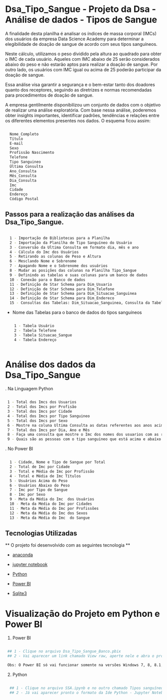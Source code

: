 # Dsa_Tipo_Sangue - Projeto da Dsa - Análise de dados - Tipos de Sangue

A finalidade desta planilha é analisar os índices de massa corporal (IMCs) dos usuários da empresa Data Science Academy para determinar a elegibilidade de doação de sangue de acordo com seus tipos sanguíneos.

Neste cálculo, utilizamos o peso dividido pela altura ao quadrado para obter o IMC de cada usuário. Aqueles com IMC abaixo de 25 serão considerados abaixo do peso e não estarão aptos para realizar a doação de sangue. 
Por outro lado, os usuários com IMC igual ou acima de 25 poderão participar da doação de sangue.

Essa análise visa garantir a segurança e o bem-estar tanto dos doadores quanto dos receptores, seguindo as diretrizes e normas recomendadas para procedimentos de doação de sangue.

A empresa gentilmente disponibilizou um conjunto de dados com o objetivo de realizar uma análise exploratória. Com base nessa análise, poderemos obter insights importantes,
identificar padrões, tendências e relações entre os diferentes elementos presentes nos dados. O esquema ficou assim: 

```bash

  Nome_Completo
  Título
  E-mail
  Sexo
  Profissão	Nascimento
  Telefone
  Tipo Sanguineo
  Última Consulta
  Ano_Consulta
  Mês_Consulta
  Dia_Consulta
  Imc
  Cidade
  Endereço
  Código Postal

```

## Passos para a realização das análises da Dsa_Tipo_Sangue. 

```bash

  1 - Importação de Bibliotecas para a Planilha
  2 - Importação da Planilha de Tipo Sanguíneo do Usuário
  3 - Conversão da Ultima Consulta em formato dia, mês e ano
  4 - Cálculo do Imc dos Usuários
  5 - Retirando as colunas de Peso e Altura
  6 - Mesclando Nome e Sobrenome
  7 - Apagando Nome e o Sobrenome dos usuários
  8 - Mudar as posições das colunas na Planilha Tipo_Sangue
  9 - Definindo as tabelas e suas colunas para um banco de dados
  10 - Conexão para o Banco de dados
  11 - Definição de Star Schema para Dim_Usuario
  12 - Definição de Star Schema para Dim_Telefone
  13 - Definição de Star Schema para Dim_Situacao_Sanguinea
  14 - Definição de Star Schema para Dim_Endereco
  15 - Consultas das Tabelas: Dim_Situacao_Sanguinea, Consulta da Tabela Dim_Endereco

```

* Nome das Tabelas para o banco de dados do tipos sanguíneos

```bash

    1 - Tabela Usuário
    2 - Tabela Telefone
    3 - Tabela Situacao_Sangue
    4 - Tabela Endereço
    
```

# Análise dos dados da Dsa_Tipo_Sangue 

. Na Linguagem Python 

```bash

 1 - Total dos Imcs dos Usuarios
 2 - Total dos Imcs por Profisão
 3 - Total dos Imcs por Cidade
 4 - Total dos Imcs por Tipo Sanguineo
 5 - Total dos Imcs por Sexo
 6 - Mostre na coluna Ultima Consulta as datas referentes aos anos acima de 2018
 7 - Total dos Imcs por Dia, Ano e Mês
 8 - Faça uma consulta que mostre o Imc dos nomes dos usuarios com as respectivas cidades e o Tipo Sanguíneo
 9 - Quais são as pessoas com o tipo sanguineo que está acima e abaíxo do peso?

```

. No Power BI 

```bash

  1 - Cidade, Nome e Tipo de Sangue por Total
  2 - Total de Imc por Cidade
  3 - Total e Média de Imc por Profissão
  4 - Total e Média de Imc Títulos
  5 - Usuários Acima do Peso
  6 - Usuários Abaixo do Peso
  7 - Imc por Tipo de Sangue
  8 - Imc por Sexo
  9 - Meta da Média do Imc  dos Usuários
  10 - Meta da Média do Imc por Cidades
  11 - Meta da Média do Imc por Profissões
  12 - Meta da Média do Imc dos Sexos
  13 - Meta da Média do Imc  do Sangue
```

## Tecnologias Utilizadas  

** O projeto foi desenvolvido com as seguintes tecnologia ** 

- [anaconda](https://www.anaconda.com/) 

- [jupyter notebook](https://jupyter.org/)

- [Python](https://www.python.org/)

- [Power BI](https://powerbi.microsoft.com/pt-br/)

- [Sqlite3](https://www.sqlite.org/index.html)

# Visualização do Projeto em Python e Power BI 

 1. Power BI

 ```bash

  ## 1 - Clique no arquivo Dsa_Tipo_Sangue_Banco.pbix 
  ## 2 - Vai aparecer um link chamado View raw, aperte nele e abra o projeto no Power BI Desktop

  Obs: O Power BI só vai funcionar somente na versões Windows 7, 8, 8.1, 10 ou 11

```

 2. Python
    
```bash

  ## 1 - Clique no arquivo SSA.ipynb e no outro chamado Tipos sanguíneos.ipynb
  ## 2 - Já vai aparecer pronto o formato da Ide Python - Jupyter Notebook para a visualização do código 

```
